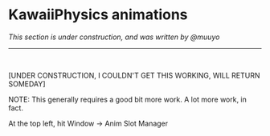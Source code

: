 # KawaiiPhysics animations
*This section is under construction, and was written by @muuyo*

<hr>
<br>

[UNDER CONSTRUCTION, I COULDN'T GET THIS WORKING, WILL RETURN SOMEDAY]

NOTE: This generally requires a good bit more work. A lot more work, in fact.

At the top left, hit Window -> Anim Slot Manager